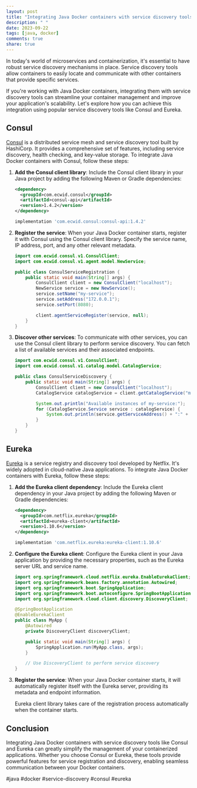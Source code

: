 ```yaml
---
layout: post
title: "Integrating Java Docker containers with service discovery tools"
description: " "
date: 2023-09-22
tags: [java, docker]
comments: true
share: true
---
```


In today's world of microservices and containerization, it's essential to have robust service discovery mechanisms in place. Service discovery tools allow containers to easily locate and communicate with other containers that provide specific services.

If you're working with Java Docker containers, integrating them with service discovery tools can streamline your container management and improve your application's scalability. Let's explore how you can achieve this integration using popular service discovery tools like Consul and Eureka.

## Consul

[Consul](https://www.consul.io/) is a distributed service mesh and service discovery tool built by HashiCorp. It provides a comprehensive set of features, including service discovery, health checking, and key-value storage. To integrate Java Docker containers with Consul, follow these steps:

1. **Add the Consul client library**: Include the Consul client library in your Java project by adding the following Maven or Gradle dependencies:

   ```xml
   <dependency>
     <groupId>com.ecwid.consul</groupId>
     <artifactId>consul-api</artifactId>
     <version>1.4.2</version>
   </dependency>
   ```

   ```groovy
   implementation 'com.ecwid.consul:consul-api:1.4.2'
   ```

2. **Register the service**: When your Java Docker container starts, register it with Consul using the Consul client library. Specify the service name, IP address, port, and any other relevant metadata.

   ```java
   import com.ecwid.consul.v1.ConsulClient;
   import com.ecwid.consul.v1.agent.model.NewService;

   public class ConsulServiceRegistration {
       public static void main(String[] args) {
           ConsulClient client = new ConsulClient("localhost");
           NewService service = new NewService();
           service.setName("my-service");
           service.setAddress("172.0.0.1");
           service.setPort(8080);

           client.agentServiceRegister(service, null);
       }
   }
   ```

3. **Discover other services**: To communicate with other services, you can use the Consul client library to perform service discovery. You can fetch a list of available services and their associated endpoints.

   ```java
   import com.ecwid.consul.v1.ConsulClient;
   import com.ecwid.consul.v1.catalog.model.CatalogService;

   public class ConsulServiceDiscovery {
       public static void main(String[] args) {
           ConsulClient client = new ConsulClient("localhost");
           CatalogService catalogService = client.getCatalogService("my-service", null);

           System.out.println("Available instances of my-service:");
           for (CatalogService.Service service : catalogService) {
               System.out.println(service.getServiceAddress() + ":" + service.getServicePort());
           }
       }
   }
   ```

## Eureka

[Eureka](https://github.com/Netflix/eureka) is a service registry and discovery tool developed by Netflix. It's widely adopted in cloud-native Java applications. To integrate Java Docker containers with Eureka, follow these steps:

1. **Add the Eureka client dependency**: Include the Eureka client dependency in your Java project by adding the following Maven or Gradle dependencies:

   ```xml
   <dependency>
     <groupId>com.netflix.eureka</groupId>
     <artifactId>eureka-client</artifactId>
     <version>1.10.6</version>
   </dependency>
   ```

   ```groovy
   implementation 'com.netflix.eureka:eureka-client:1.10.6'
   ```

2. **Configure the Eureka client**: Configure the Eureka client in your Java application by providing the necessary properties, such as the Eureka server URL and service name.

   ```java
   import org.springframework.cloud.netflix.eureka.EnableEurekaClient;
   import org.springframework.beans.factory.annotation.Autowired;
   import org.springframework.boot.SpringApplication;
   import org.springframework.boot.autoconfigure.SpringBootApplication;
   import org.springframework.cloud.client.discovery.DiscoveryClient;

   @SpringBootApplication
   @EnableEurekaClient
   public class MyApp {
       @Autowired
       private DiscoveryClient discoveryClient;

       public static void main(String[] args) {
           SpringApplication.run(MyApp.class, args);
       }

       // Use DiscoveryClient to perform service discovery
   }
   ```

3. **Register the service**: When your Java Docker container starts, it will automatically register itself with the Eureka server, providing its metadata and endpoint information.

   Eureka client library takes care of the registration process automatically when the container starts.

## Conclusion

Integrating Java Docker containers with service discovery tools like Consul and Eureka can greatly simplify the management of your containerized applications. Whether you choose Consul or Eureka, these tools provide powerful features for service registration and discovery, enabling seamless communication between your Docker containers.

#java #docker #service-discovery #consul #eureka